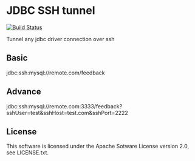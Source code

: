 # JDBC SSH tunnel

[![Build Status](https://travis-ci.org/xjodoin/jdbc-ssh-tunnel.svg)](https://travis-ci.org/xjodoin/jdbc-ssh-tunnel)

Tunnel any jdbc driver connection over ssh

## Basic

jdbc:ssh:mysql://remote.com/feedback

## Advance
jdbc:ssh:mysql://remote.com:3333/feedback?sshUser=test&sshHost=test.com&sshPort=2222

## License

This software is licensed under the Apache Sotware License version 2.0, see LICENSE.txt.





